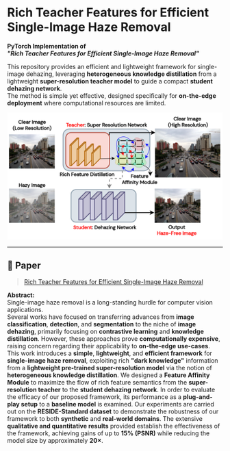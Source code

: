 # Rich Teacher Features for Efficient Single-Image Haze Removal

**PyTorch Implementation of**  
**_"Rich Teacher Features for Efficient Single-Image Haze Removal"_**

This repository provides an efficient and lightweight framework for single-image dehazing, leveraging **heterogeneous knowledge distillation** from a lightweight **super-resolution teacher model** to guide a compact **student dehazing network**.  
The method is simple yet effective, designed specifically for **on-the-edge deployment** where computational resources are limited.

<p align="center">
  <img src="figures/methodology.png" alt="Proposed Framework" width="600">
</p>

---

## 📄 Paper

> [Rich Teacher Features for Efficient Single-Image Haze Removal](https://arxiv.org/pdf/2207.11250)

**Abstract:**  
Single-image haze removal is a long-standing hurdle for computer vision applications.  
Several works have focused on transferring advances from **image classification**, **detection**, and **segmentation** to the niche of **image dehazing**, primarily focusing on **contrastive learning** and **knowledge distillation**. However, these approaches prove **computationally expensive**, raising concern regarding their applicability to **on-the-edge use-cases**. This work introduces a **simple**, **lightweight**, and **efficient framework** for **single-image haze removal**, exploiting rich **"dark knowledge"** information from a **lightweight pre-trained super-resolution model** via the notion of **heterogeneous knowledge distillation**. We designed a **Feature Affinity Module** to maximize the flow of rich feature semantics from the **super-resolution teacher** to the **student dehazing network**. In order to evaluate the efficacy of our proposed framework, its performance as a **plug-and-play setup** to a **baseline model** is examined. Our experiments are carried out on the **RESIDE-Standard dataset** to demonstrate the robustness of our framework to both **synthetic** and **real-world domains**. The extensive **qualitative and quantitative results** provided establish the effectiveness of the framework, achieving gains of up to **15% (PSNR)** while reducing the model size by approximately **20×**.